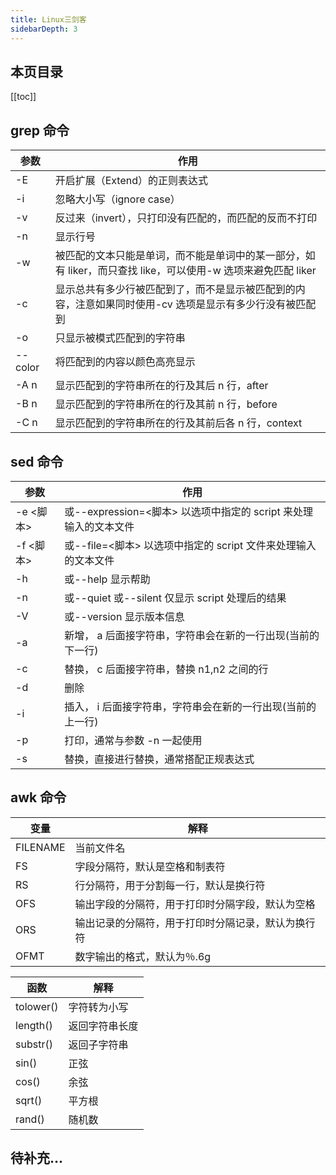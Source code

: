 ```yaml
---
title: Linux三剑客
sidebarDepth: 3
---
```


## 本页目录

[[toc]]

## grep 命令

| 参数    | 作用                                                                                                         |
| ------- | ------------------------------------------------------------------------------------------------------------ |
| -E      | 开启扩展（Extend）的正则表达式                                                                               |
| -i      | 忽略大小写（ignore case）                                                                                    |
| -v      | 反过来（invert），只打印没有匹配的，而匹配的反而不打印                                                       |
| -n      | 显示行号                                                                                                     |
| -w      | 被匹配的文本只能是单词，而不能是单词中的某一部分，如有 liker，而只查找 like，可以使用-w 选项来避免匹配 liker |
| -c      | 显示总共有多少行被匹配到了，而不是显示被匹配到的内容，注意如果同时使用-cv 选项是显示有多少行没有被匹配到     |
| -o      | 只显示被模式匹配到的字符串                                                                                   |
| --color | 将匹配到的内容以颜色高亮显示                                                                                 |
| -A n    | 显示匹配到的字符串所在的行及其后 n 行，after                                                                 |
| -B n    | 显示匹配到的字符串所在的行及其前 n 行，before                                                                |
| -C n    | 显示匹配到的字符串所在的行及其前后各 n 行，context                                                           |

## sed 命令

| 参数      | 作用                                                             |
| --------- | ---------------------------------------------------------------- |
| -e <脚本> | 或--expression=<脚本> 以选项中指定的 script 来处理输入的文本文件 |
| -f <脚本> | 或--file=<脚本> 以选项中指定的 script 文件来处理输入的文本文件   |
| -h        | 或--help 显示帮助                                                |
| -n        | 或--quiet 或--silent 仅显示 script 处理后的结果                  |
| -V        | 或--version 显示版本信息                                         |
| -a        | 新增， a 后面接字符串，字符串会在新的一行出现(当前的下一行)      |
| -c        | 替换， c 后面接字符串，替换 n1,n2 之间的行                       |
| -d        | 删除                                                             |
| -i        | 插入， i 后面接字符串，字符串会在新的一行出现(当前的上一行)      |
| -p        | 打印，通常与参数 -n 一起使用                                     |
| -s        | 替换，直接进行替换，通常搭配正规表达式                           |

## awk 命令

| 变量     | 解释                                               |
| -------- | -------------------------------------------------- |
| FILENAME | 当前文件名                                         |
| FS       | 字段分隔符，默认是空格和制表符                     |
| RS       | 行分隔符，用于分割每一行，默认是换行符             |
| OFS      | 输出字段的分隔符，用于打印时分隔字段，默认为空格   |
| ORS      | 输出记录的分隔符，用于打印时分隔记录，默认为换行符 |
| OFMT     | 数字输出的格式，默认为％.6g                        |

| 函数      | 解释           |
| --------- | -------------- |
| tolower() | 字符转为小写   |
| length()  | 返回字符串长度 |
| substr()  | 返回子字符串   |
| sin()     | 正弦           |
| cos()     | 余弦           |
| sqrt()    | 平方根         |
| rand()    | 随机数         |

## 待补充...

<Valine />
